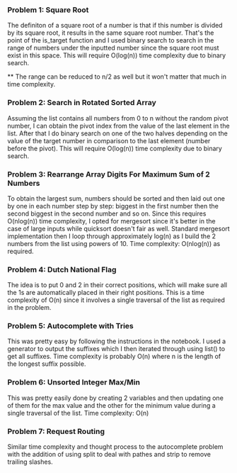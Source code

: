 ### Problem 1: Square Root

The definiton of a square root of a number is that if this number is divided by its square root, it results in the same square root number. That's the point of the is_target function and I used binary search to search in the range of numbers under the inputted number since the square root must exist in this space.
This will require O(log(n)) time complexity due to binary search.

\*\* The range can be reduced to n/2 as well but it won't matter that much in time complexity.

### Problem 2: Search in Rotated Sorted Array

Assuming the list contains all numbers from 0 to n without the random pivot number, I can obtain the pivot index from the value of the last element in the list. After that I do binary search on one of the two halves depending on the value of the target number in comparison to the last element (number before the pivot).
This will require O(log(n)) time complexity due to binary search.

### Problem 3: Rearrange Array Digits For Maximum Sum of 2 Numbers

To obtain the largest sum, numbers should be sorted and then laid out one by one in each number step by step: biggest in the first number then the second biggest in the second number and so on. Since this requires O(nlog(n)) time complexity, I opted for mergesort since it's better in the case of large inputs while quicksort doesn't fair as well. Standard mergesort implementation then I loop through approximately log(n) as I build the 2 numbers from the list using powers of 10.
Time complexity: O(nlog(n)) as required.

### Problem 4: Dutch National Flag

The idea is to put 0 and 2 in their correct positions, which will make sure all the 1s are automatically placed in their right positions. This is a time complexity of O(n) since it involves a single traversal of the list as required in the problem.

### Problem 5: Autocomplete with Tries

This was pretty easy by following the instructions in the notebook. I used a generator to output the suffixes which I then iterated through using list() to get all suffixes. Time complexity is probably O(n) where n is the length of the longest suffix possible.

### Problem 6: Unsorted Integer Max/Min

This was pretty easily done by creating 2 variables and then updating one of them for the max value and the other for the minimum value during a single traversal of the list.
Time complexity: O(n)

### Problem 7: Request Routing

Similar time complexity and thought process to the autocomplete problem with the addition of using split to deal with pathes and strip to remove trailing slashes.
